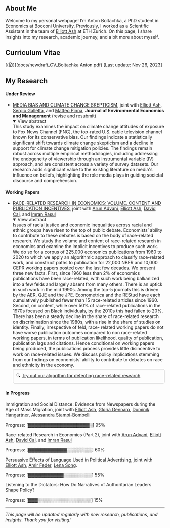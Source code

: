 ## About Me

Welcome to my personal webpage! I’m Anton Boltachka, a PhD student in Economics at Bocconi University. Previously, I worked as a Scientific Assistant in the team of [Elliott Ash](https://elliottash.com) at ETH Zurich. On this page, I share insights into my research, academic journey, and a bit more about myself.

## Curriculum Vitae

[(<svg xmlns="http://www.w3.org/2000/svg" aria-hidden="true" role="img" style="vertical-align:-0.125em;" width="1em" height="1em" preserveAspectRatio="xMidYMid meet" viewBox="0 0 24 24"><g fill="none" stroke="currentColor" stroke-linejoin="round" stroke-width="2"><path stroke-linecap="round" d="M4 4v16a2 2 0 0 0 2 2h12a2 2 0 0 0 2-2V8.342a2 2 0 0 0-.602-1.43l-4.44-4.342A2 2 0 0 0 13.56 2H6a2 2 0 0 0-2 2Zm5 9h6m-6 4h3"/><path d="M14 2v4a2 2 0 0 0 2 2h4"/></g></svg>)](docs/newdraft_CV_Boltachka  Anton.pdf) [Last update: Nov 26, 2023]

## My Research

#### Under Review

- [MEDIA BIAS AND CLIMATE CHANGE SKEPTICISM](https://papers.ssrn.com/sol3/papers.cfm?abstract_id=4632854),
joint with [Elliott Ash](https://elliottash.com), [Sergio Galletta](https://sergio-galletta.com), and [Matteo Pinna](https://sites.google.com/view/matteopinna), **Journal of Environmental Economics and Management** (revise and resubmit)
  <details open><summary>View abstract</summary>
  This study examines the impact on climate change attitudes of exposure to Fox News Channel (FNC), the top-rated U.S. cable television channel known for its conservative bias. Our findings indicate a statistically significant shift towards climate change skepticism and a decline in support for climate change mitigation policies. The findings remain robust across multiple empirical methodologies, including addressing the endogeneity of viewership through an instrumental variable (IV) approach, and are consistent across a variety of survey datasets. Our research adds significant value to the existing literature on media's influence on beliefs, highlighting the role media plays in guiding societal discourse and comprehension.
  </details>

#### Working Papers

- [RACE-RELATED RESEARCH IN ECONOMICS: VOLUME, CONTENT AND PUBLICATION INCENTIVES](http://www.homepages.ucl.ac.uk/~uctpimr/research/Race_Pubs.pdf), joint
with [Arun Advani](https://arunadvani.com), [Elliott Ash](https://elliottash.com), [David Cai](https://davidjiyangcai.com), and [Imran Rasul](https://www.imranrasul.com)
  <details open><summary>View abstract</summary>
  Issues of racial justice and economic inequalities across racial and ethnic groups have risen to the top of public debate. Economists’ ability to contribute to these debates is based on the body of race-related research. We study the volume and content of race-related research in economics and examine the implicit incentives to produce such work. We do so for a corpus of 225,000 economics publications from 1960 to 2020 to which we apply an algorithmic approach to classify race-related work, and construct paths to publication for 22,000 NBER and 10,000 CEPR working papers posted over the last few decades. We present three new facts. First, since 1960 less than 2% of economics publications have been race-related, with such work being balkanized into a few felds and largely absent from many others. There is an uptick in such work in the mid 1990s. Among the top-5 journals this is driven by the AER, QJE and the JPE. Econometrica and the REStud have each cumulatively published fewer than 15 race-related articles since 1960. Second, on content, while over 50% of race-related publications in the 1970s focused on Black individuals, by the 2010s this had fallen to 20%. There has been a steady decline in the share of race-related research on discrimination since the 1980s, with a rise in the share of studies on identity. Finally, irrespective of feld, race- related working papers do not have worse publication outcomes compared to non race-related working papers, in terms of publication likelihood, quality of publication, publication lags and citations. Hence conditional on working papers being produced, the publications process provides little disincentive to work on race-related issues. We discuss policy implications stemming from our fndings on economists’ ability to contribute to debates on race and ethnicity in the economy.
    <div style="border: 1px solid #ccc; padding: 10px; margin-top: 5px; margin-bottom: 15px; border-radius: 5px;">
    🔍 <a href="https://huggingface.co/spaces/aboltachka/rr_detector" target="_blank">Try out our algorithm for detecting race-related research</a>
    </div>
  </details>

#### In Progress

Immigration and Social Distance: Evidence from Newspapers during the Age of Mass Migration, joint with [Elliott Ash](https://elliottash.com), [Gloria Gennaro](http://gloriagennaro.rbind.io), [Dominik Hangartner](https://pp.ethz.ch/people/dominik-hangartner.html), [Alessandra Stampi-Bombelli](https://pp.ethz.ch/people/alessandra-stampi-bombelli.html)

Progress: [▓▓▓▓▓▓▓▓▓▓▓▓▓▓▓▓▓▓▓░] 95% 

Race-related Research in Economics (Part 2), joint with [Arun Advani](https://arunadvani.com), [Elliott Ash](https://elliottash.com), [David Cai](https://davidjiyangcai.com), and [Imran Rasul](https://www.imranrasul.com)

Progress: [▓▓▓▓▓▓▓▓▓▓▓▓░░░░░░░░] 60% 

Persuasive Effects of Language Used in Political Advertising, joint with [Elliott Ash](https://elliottash.com), [Amir Feder](https://www.amirfeder.com), [Lena Song](https://www.songlena.com).

Progress: [▓▓▓▓▓▓▓▓▓▓▓░░░░░░░░░] 55% 

Listening to the Dictators: How Do Narratives of Authoritarian Leaders Shape Policy?

Progress: [▓▓▓░░░░░░░░░░░░░░░░░] 15% 



---

*This page will be updated regularly with new research, publications, and insights. Thank you for visiting!*
